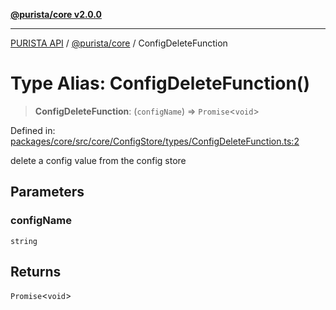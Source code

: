[**@purista/core v2.0.0**](../README.md)

***

[PURISTA API](../../../packages.md) / [@purista/core](../README.md) / ConfigDeleteFunction

# Type Alias: ConfigDeleteFunction()

> **ConfigDeleteFunction**: (`configName`) => `Promise`\<`void`\>

Defined in: [packages/core/src/core/ConfigStore/types/ConfigDeleteFunction.ts:2](https://github.com/puristajs/purista/blob/master/packages/core/src/core/ConfigStore/types/ConfigDeleteFunction.ts#L2)

delete a config value from the config store

## Parameters

### configName

`string`

## Returns

`Promise`\<`void`\>

